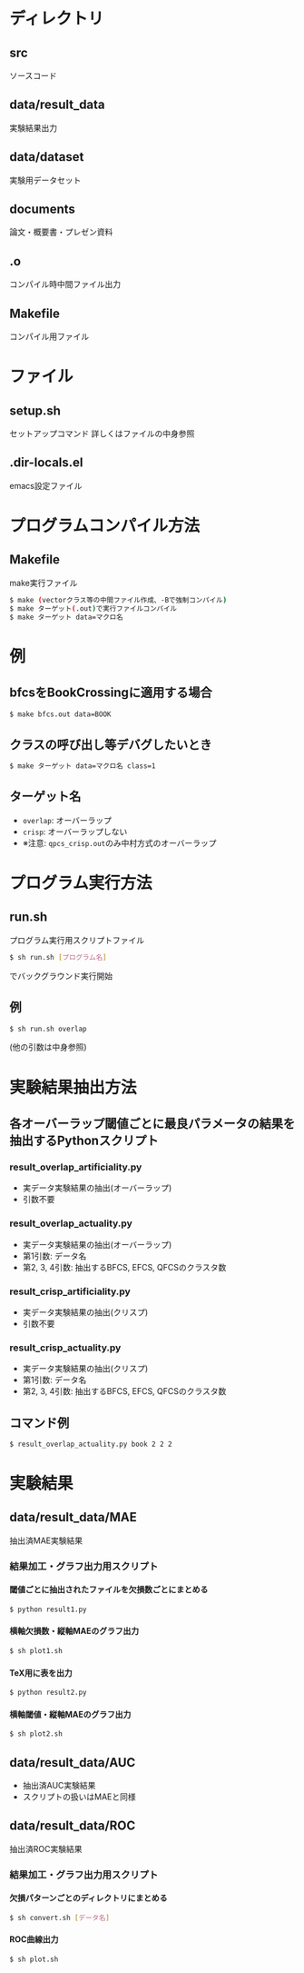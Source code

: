 # ディレクトリ
## src
ソースコード
## data/result_data
実験結果出力
## data/dataset
実験用データセット
## documents
論文・概要書・プレゼン資料
## .o
コンパイル時中間ファイル出力
## Makefile
コンパイル用ファイル

# ファイル
## setup.sh
セットアップコマンド
詳しくはファイルの中身参照
## .dir-locals.el
emacs設定ファイル

# プログラムコンパイル方法
## Makefile
make実行ファイル

```sh
$ make (vectorクラス等の中間ファイル作成、-Bで強制コンパイル) 
$ make ターゲット(.out)で実行ファイルコンパイル
$ make ターゲット data=マクロ名
```

# 例
## bfcsをBookCrossingに適用する場合

```sh
$ make bfcs.out data=BOOK
```

## クラスの呼び出し等デバグしたいとき

```sh
$ make ターゲット data=マクロ名 class=1
```

## ターゲット名

- `overlap`: オーバーラップ
- `crisp`: オーバーラップしない
- ※注意: `qpcs_crisp.out`のみ中村方式のオーバーラップ

# プログラム実行方法

## run.sh

プログラム実行用スクリプトファイル

```sh
$ sh run.sh [プログラム名]
```

でバックグラウンド実行開始

## 例

```sh
$ sh run.sh overlap
```

(他の引数は中身参照)

# 実験結果抽出方法

## 各オーバーラップ閾値ごとに最良パラメータの結果を抽出するPythonスクリプト

### result_overlap_artificiality.py

- 実データ実験結果の抽出(オーバーラップ)
- 引数不要

### result_overlap_actuality.py

- 実データ実験結果の抽出(オーバーラップ)
- 第1引数: データ名
- 第2, 3, 4引数: 抽出するBFCS, EFCS, QFCSのクラスタ数

### result_crisp_artificiality.py

- 実データ実験結果の抽出(クリスプ)
- 引数不要

### result_crisp_actuality.py

- 実データ実験結果の抽出(クリスプ)
- 第1引数: データ名
- 第2, 3, 4引数: 抽出するBFCS, EFCS, QFCSのクラスタ数

## コマンド例

```sh
$ result_overlap_actuality.py book 2 2 2
```

# 実験結果

## data/result_data/MAE

抽出済MAE実験結果

### 結果加工・グラフ出力用スクリプト

#### 閾値ごとに抽出されたファイルを欠損数ごとにまとめる

```sh
$ python result1.py
```

#### 横軸欠損数・縦軸MAEのグラフ出力

```sh
$ sh plot1.sh
```

#### TeX用に表を出力

```sh
$ python result2.py
```

#### 横軸閾値・縦軸MAEのグラフ出力

```sh
$ sh plot2.sh
```

## data/result_data/AUC

- 抽出済AUC実験結果
- スクリプトの扱いはMAEと同様

## data/result_data/ROC

抽出済ROC実験結果

### 結果加工・グラフ出力用スクリプト

#### 欠損パターンごとのディレクトリにまとめる

```sh
$ sh convert.sh [データ名]
```

#### ROC曲線出力

```sh
$ sh plot.sh
```

